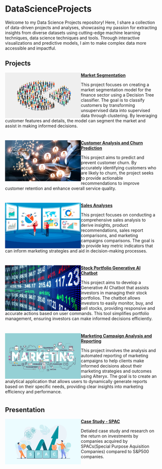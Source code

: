 # DataScienceProjects
Welcome to my Data Science Projects repository! Here, I share a collection of data-driven projects and analyses, showcasing my passion for extracting insights from diverse datasets using cutting-edge machine learning techniques, data science techniques and tools. Through interactive visualizations and predictive models, I aim to make complex data more accessible and impactful.


## Projects

<img align="left" width="250" height="150" src="https://github.com/Akatti7/DataScienceProjects/blob/main/images/Market-Segmentation-as-a-Marketing-Strategy.jpg"> **[Market Segmentation](https://github.com/Akatti7/Market-Segmentation)**

This project focuses on creating a market segmentation model for the finance sector using a Decision Tree classifier. The goal is to classify customers by transforming unsupervised data into supervised data through clustering. By leveraging customer features and details, the model can segment the market and assist in making informed decisions.

#


<img align="left" width="250" height="135" src="https://github.com/Akatti7/DataScienceProjects/blob/main/images/Customer_communications_June_2019_Cropped_Main.jpg"> **[Customer Analysis and Churn Prediction](https://github.com/Akatti7/Customer-Analysis-and-Churn-Prediction)**

This project aims to predict and prevent customer churn. By accurately identifying customers who are likely to churn, the project seeks to provide actionable recommendations to improve customer retention and enhance overall service quality.


#

<img align="left" width="250" height="150" src="https://github.com/Akatti7/DataScienceProjects/blob/main/images/sales%20analyses.jpg"> **[Sales Analyses](https://github.com/kamaliravi31/Sales-Analyses)**
 
This project focuses on conducting a comprehensive sales analysis to derive insights, product recommendations, sales report comparisons, and marketing campaigns comparisons. The goal is to provide key metric indicators that can inform marketing strategies and aid in decision-making processes.

#

<img align="left" width="250" height="150" src="https://github.com/Akatti7/DataScienceProjects/blob/main/images/How-to-trade-stocks.jpg"> **[Stock Portfolio Generative AI Chatbot](https://github.com/Akatti7/Financial-Generative-AI-Chatbot)**

This project aims to develop a Generative AI Chatbot that assists investors in managing their stock portfolios. The chatbot allows investors to easily monitor, buy, and sell stocks, providing responsive and accurate actions based on user commands. This tool simplifies portfolio management, ensuring investors can make informed decisions efficiently.

#

<img align="left" width="250" height="150" src="https://github.com/Akatti7/DataScienceProjects/blob/main/images/List-of-Marketing-Activities.jpg"> **[Marketing Campaign Analysis and Reporting](https://github.com/Akatti7/Marketing-Campaign-Analysis-and-Reporting-in-Alteryx)**

This project involves the analysis and automated reporting of marketing campaigns to help clients make informed decisions about their marketing strategies and outcomes using Alteryx. The goal is to create an analytical application that allows users to dynamically generate reports based on their specific needs, providing clear insights into marketing efficiency and performance.

#

## Presentation

<img align="left" width="250" height="150" src="https://github.com/Akatti7/DataScienceProjects/blob/main/images/image-73-1.png"> **[Case Study - SPAC](https://github.com/Akatti7/SPAC.)**

Detialed case study and research on the return on investments by companies acquired by SPACs(Special Purpose Aquisition Companies) compared to S&P500 companies.


